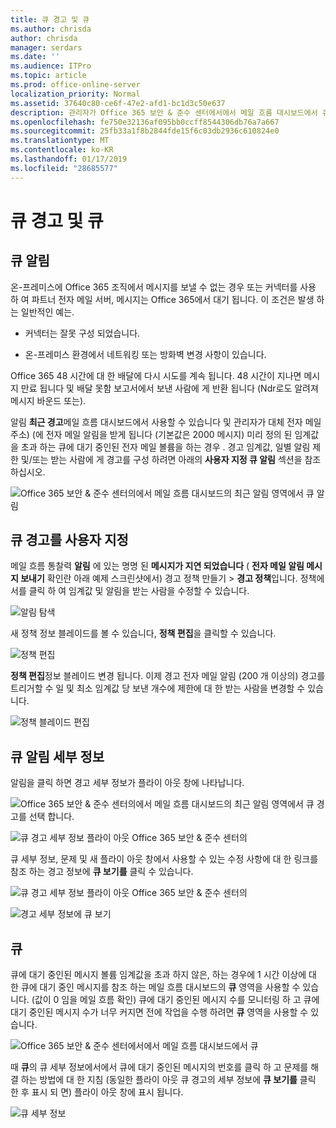 ```yaml
---
title: 큐 경고 및 큐
ms.author: chrisda
author: chrisda
manager: serdars
ms.date: ''
ms.audience: ITPro
ms.topic: article
ms.prod: office-online-server
localization_priority: Normal
ms.assetid: 37640c80-ce6f-47e2-afd1-bc1d3c50e637
description: 관리자가 Office 365 보안 & 준수 센터에서에서 메일 흐름 대시보드에서 큐 경고 및 큐에 대 한 알아보십시오.
ms.openlocfilehash: fe750e32136af095bb0ccff8544306db76a7a667
ms.sourcegitcommit: 25fb33a1f8b2844fde15f6c03db2936c610824e0
ms.translationtype: MT
ms.contentlocale: ko-KR
ms.lasthandoff: 01/17/2019
ms.locfileid: "28685577"
---
```

# <a name="queue-alerts-and-queues"></a>큐 경고 및 큐

## <a name="queue-alerts"></a>큐 알림

온-프레미스에 Office 365 조직에서 메시지를 보낼 수 없는 경우 또는 커넥터를 사용 하 여 파트너 전자 메일 서버, 메시지는 Office 365에서 대기 됩니다. 이 조건은 발생 하는 일반적인 예는.

- 커넥터는 잘못 구성 되었습니다.

- 온-프레미스 환경에서 네트워킹 또는 방화벽 변경 사항이 있습니다.

Office 365 48 시간에 대 한 배달에 다시 시도를 계속 됩니다. 48 시간이 지나면 메시지 만료 됩니다 및 배달 못함 보고서에서 보낸 사람에 게 반환 됩니다 (Ndr로도 알려져 메시지 바운드 또는).

알림 **최근 경고**메일 흐름 대시보드에서 사용할 수 있습니다 및 관리자가 대체 전자 메일 주소) (에 전자 메일 알림을 받게 됩니다 (기본값은 2000 메시지) 미리 정의 된 임계값을 초과 하는 큐에 대기 중인된 전자 메일 볼륨을 하는 경우 . 경고 임계값, 일별 알림 제한 및/또는 받는 사람에 게 경고를 구성 하려면 아래의 **사용자 지정 큐 알림** 섹션을 참조 하십시오.

![Office 365 보안 & 준수 센터의에서 메일 흐름 대시보드의 최근 알림 영역에서 큐 알림](media/5fc4a51c-6118-4270-960b-c6b176ef94ae.png)

## <a name="customize-queue-alerts"></a>큐 경고를 사용자 지정

메일 흐름 통찰력 **알림** 에 있는 명명 된 **메시지가 지연 되었습니다** ( **전자 메일 알림 메시지 보내기** 확인란 아래 예제 스크린샷에서) 경고 정책 만들기 \> **경고 정책**입니다. 정책에서를 클릭 하 여 임계값 및 알림을 받는 사람을 수정할 수 있습니다.

![알림 탐색](media/efb95976-9e0b-484e-a2fd-093c5bc7a40f.png)

새 정책 정보 블레이드를 볼 수 있습니다, **정책 편집**을 클릭할 수 있습니다.

![정책 편집 ](media/ed2aceae-3ee2-4849-a17e-87915987a7dd.png)

**정책 편집**정보 블레이드 변경 됩니다. 이제 경고 전자 메일 알림 (200 개 이상의) 경고를 트리거할 수 일 및 최소 임계값 당 보낸 개수에 제한에 대 한 받는 사람을 변경할 수 있습니다.

![정책 블레이드 편집](media/c657cc74-7867-474c-b2c9-dc478449f990.png)

## <a name="queue-alert-details"></a>큐 알림 세부 정보

알림을 클릭 하면 경고 세부 정보가 플라이 아웃 창에 나타납니다.

![Office 365 보안 & 준수 센터의에서 메일 흐름 대시보드의 최근 알림 영역에서 큐 경고를 선택 합니다.](media/1f6b0e96-5b2c-41ef-9684-9d813b3fabe6.png)

![큐 경고 세부 정보 플라이 아웃 Office 365 보안 & 준수 센터의](media/105c8fff-912f-4763-8806-2740ebdecd4b.png)

큐 세부 정보, 문제 및 새 플라이 아웃 창에서 사용할 수 있는 수정 사항에 대 한 링크를 참조 하는 경고 정보에 **큐 보기를** 클릭 수 있습니다.

![큐 경고 세부 정보 플라이 아웃 Office 365 보안 & 준수 센터의](media/8ff60955-55ef-4f32-a966-85e02cb608d1.png)

![경고 세부 정보에 큐 보기](media/4eb088fe-5dd9-4bf4-b959-c1bb2545c515.png)

## <a name="queues"></a>큐

큐에 대기 중인된 메시지 볼륨 임계값을 초과 하지 않은, 하는 경우에 1 시간 이상에 대 한 큐에 대기 중인 메시지를 참조 하는 메일 흐름 대시보드의 **큐** 영역을 사용할 수 있습니다. (값이 0 임을 메일 흐름 확인) 큐에 대기 중인된 메시지 수를 모니터링 하 고 큐에 대기 중인된 메시지 수가 너무 커지면 전에 작업을 수행 하려면 **큐** 영역을 사용할 수 있습니다.

![Office 365 보안 & 준수 센터에서에서 메일 흐름 대시보드에서 큐](media/0ef6e2ef-dd22-4363-9d4a-b20a00babc9f.png)

때 **큐**의 큐 세부 정보에서에서 큐에 대기 중인된 메시지의 번호를 클릭 하 고 문제를 해결 하는 방법에 대 한 지침 (동일한 플라이 아웃 큐 경고의 세부 정보에 **큐 보기를** 클릭 한 후 표시 되 면) 플라이 아웃 창에 표시 됩니다.

![큐 세부 정보](media/4eb088fe-5dd9-4bf4-b959-c1bb2545c515.png)
